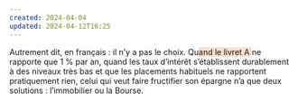 ```yaml
---
created: 2024-04-04
updated: 2024-04-12T16:25
---
```


Autrement dit, en français : il n’y a pas le choix. Qu<span style="background:rgba(240, 107, 5, 0.2)">and le livret A </span>ne rapporte que 1 % par an, quand les taux d’intérêt s’établissent durablement à des niveaux très bas et que les placements habituels ne rapportent pratiquement rien, celui qui veut faire fructifier son épargne n’a que deux solutions : l’immobilier ou la Bourse.

